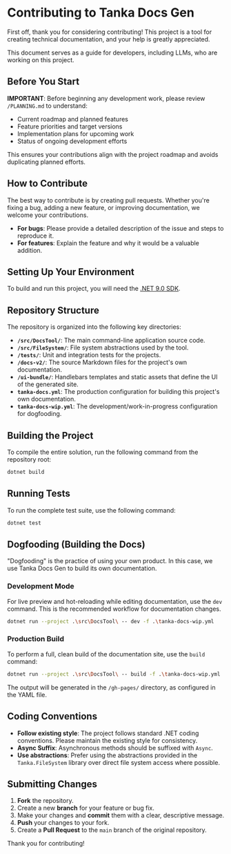 # Contributing to Tanka Docs Gen

First off, thank you for considering contributing! This project is a tool for creating technical documentation, and your help is greatly appreciated.

This document serves as a guide for developers, including LLMs, who are working on this project.

## Before You Start

**IMPORTANT**: Before beginning any development work, please review `/PLANNING.md` to understand:
- Current roadmap and planned features
- Feature priorities and target versions  
- Implementation plans for upcoming work
- Status of ongoing development efforts

This ensures your contributions align with the project roadmap and avoids duplicating planned efforts.

## How to Contribute

The best way to contribute is by creating pull requests. Whether you're fixing a bug, adding a new feature, or improving documentation, we welcome your contributions.

- **For bugs**: Please provide a detailed description of the issue and steps to reproduce it.
- **For features**: Explain the feature and why it would be a valuable addition.

## Setting Up Your Environment

To build and run this project, you will need the [.NET 9.0 SDK](https://dotnet.microsoft.com/download/dotnet/9.0).

## Repository Structure

The repository is organized into the following key directories:

- **`/src/DocsTool/`**: The main command-line application source code.
- **`/src/FileSystem/`**: File system abstractions used by the tool.
- **`/tests/`**: Unit and integration tests for the projects.
- **`/docs-v2/`**: The source Markdown files for the project's own documentation.
- **`/ui-bundle/`**: Handlebars templates and static assets that define the UI of the generated site.
- **`tanka-docs.yml`**: The production configuration for building this project's own documentation.
- **`tanka-docs-wip.yml`**: The development/work-in-progress configuration for dogfooding.

## Building the Project

To compile the entire solution, run the following command from the repository root:

```bash
dotnet build
```

## Running Tests

To run the complete test suite, use the following command:

```bash
dotnet test
```

## Dogfooding (Building the Docs)

"Dogfooding" is the practice of using your own product. In this case, we use Tanka Docs Gen to build its own documentation.

### Development Mode

For live preview and hot-reloading while editing documentation, use the `dev` command. This is the recommended workflow for documentation changes.

```bash
dotnet run --project .\src\DocsTool\ -- dev -f .\tanka-docs-wip.yml
```

### Production Build

To perform a full, clean build of the documentation site, use the `build` command:

```bash
dotnet run --project .\src\DocsTool\ -- build -f .\tanka-docs-wip.yml
```

The output will be generated in the `/gh-pages/` directory, as configured in the YAML file.

## Coding Conventions

- **Follow existing style**: The project follows standard .NET coding conventions. Please maintain the existing style for consistency.
- **Async Suffix**: Asynchronous methods should be suffixed with `Async`.
- **Use abstractions**: Prefer using the abstractions provided in the `Tanka.FileSystem` library over direct file system access where possible.

## Submitting Changes

1. **Fork** the repository.
2. Create a new **branch** for your feature or bug fix.
3. Make your changes and **commit** them with a clear, descriptive message.
4. **Push** your changes to your fork.
5. Create a **Pull Request** to the `main` branch of the original repository.

Thank you for contributing! 